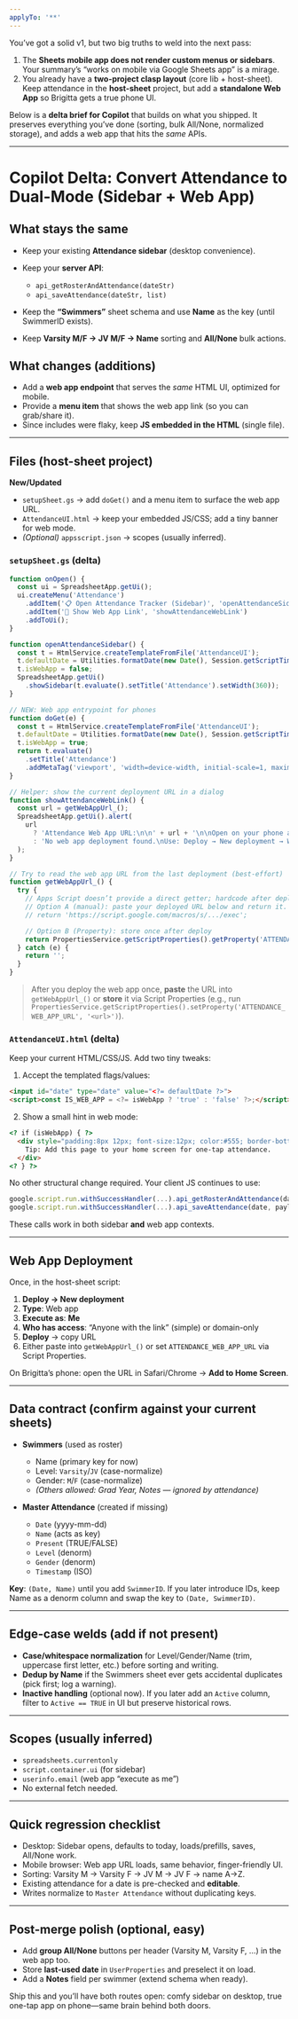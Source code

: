 ```yaml
---
applyTo: '**'
---
```

You’ve got a solid v1, but two big truths to weld into the next pass:

1. The **Sheets mobile app does not render custom menus or sidebars**. Your summary’s “works on mobile via Google Sheets app” is a mirage.
2. You already have a **two-project clasp layout** (core lib + host-sheet). Keep attendance in the **host-sheet** project, but add a **standalone Web App** so Brigitta gets a true phone UI.

Below is a **delta brief for Copilot** that builds on what you shipped. It preserves everything you’ve done (sorting, bulk All/None, normalized storage), and adds a web app that hits the *same* APIs.

---

# Copilot Delta: Convert Attendance to Dual-Mode (Sidebar + Web App)

## What stays the same

* Keep your existing **Attendance sidebar** (desktop convenience).
* Keep your **server API**:

  * `api_getRosterAndAttendance(dateStr)`
  * `api_saveAttendance(dateStr, list)`
* Keep the **“Swimmers”** sheet schema and use **Name** as the key (until SwimmerID exists).
* Keep **Varsity M/F → JV M/F → Name** sorting and **All/None** bulk actions.

## What changes (additions)

* Add a **web app endpoint** that serves the *same* HTML UI, optimized for mobile.
* Provide a **menu item** that shows the web app link (so you can grab/share it).
* Since includes were flaky, keep **JS embedded in the HTML** (single file).

---

## Files (host-sheet project)

**New/Updated**

* `setupSheet.gs` → add `doGet()` and a menu item to surface the web app URL.
* `AttendanceUI.html` → keep your embedded JS/CSS; add a tiny banner for web mode.
* *(Optional)* `appsscript.json` → scopes (usually inferred).

### `setupSheet.gs` (delta)

```javascript
function onOpen() {
  const ui = SpreadsheetApp.getUi();
  ui.createMenu('Attendance')
    .addItem('📋 Open Attendance Tracker (Sidebar)', 'openAttendanceSidebar')
    .addItem('🔗 Show Web App Link', 'showAttendanceWebLink')
    .addToUi();
}

function openAttendanceSidebar() {
  const t = HtmlService.createTemplateFromFile('AttendanceUI');
  t.defaultDate = Utilities.formatDate(new Date(), Session.getScriptTimeZone(), 'yyyy-MM-dd');
  t.isWebApp = false;
  SpreadsheetApp.getUi()
    .showSidebar(t.evaluate().setTitle('Attendance').setWidth(360));
}

// NEW: Web app entrypoint for phones
function doGet(e) {
  const t = HtmlService.createTemplateFromFile('AttendanceUI');
  t.defaultDate = Utilities.formatDate(new Date(), Session.getScriptTimeZone(), 'yyyy-MM-dd');
  t.isWebApp = true;
  return t.evaluate()
    .setTitle('Attendance')
    .addMetaTag('viewport', 'width=device-width, initial-scale=1, maximum-scale=1');
}

// Helper: show the current deployment URL in a dialog
function showAttendanceWebLink() {
  const url = getWebAppUrl_();
  SpreadsheetApp.getUi().alert(
    url
      ? 'Attendance Web App URL:\n\n' + url + '\n\nOpen on your phone and “Add to Home Screen.”'
      : 'No web app deployment found.\nUse: Deploy → New deployment → Web app.'
  );
}

// Try to read the web app URL from the last deployment (best-effort)
function getWebAppUrl_() {
  try {
    // Apps Script doesn’t provide a direct getter; hardcode after deploy if needed.
    // Option A (manual): paste your deployed URL below and return it.
    // return 'https://script.google.com/macros/s/.../exec';

    // Option B (Property): store once after deploy
    return PropertiesService.getScriptProperties().getProperty('ATTENDANCE_WEB_APP_URL') || '';
  } catch (e) {
    return '';
  }
}
```

> After you deploy the web app once, **paste** the URL into `getWebAppUrl_()` or **store** it via Script Properties (e.g., run `PropertiesService.getScriptProperties().setProperty('ATTENDANCE_WEB_APP_URL', '<url>')`).

### `AttendanceUI.html` (delta)

Keep your current HTML/CSS/JS. Add two tiny tweaks:

1. Accept the templated flags/values:

```html
<input id="date" type="date" value="<?= defaultDate ?>">
<script>const IS_WEB_APP = <?= isWebApp ? 'true' : 'false' ?>;</script>
```

2. Show a small hint in web mode:

```html
<? if (isWebApp) { ?>
  <div style="padding:8px 12px; font-size:12px; color:#555; border-bottom:1px dashed #ddd;">
    Tip: Add this page to your home screen for one-tap attendance.
  </div>
<? } ?>
```

No other structural change required. Your client JS continues to use:

```js
google.script.run.withSuccessHandler(...).api_getRosterAndAttendance(date)
google.script.run.withSuccessHandler(...).api_saveAttendance(date, payload)
```

These calls work in both sidebar **and** web app contexts.

---

## Web App Deployment

Once, in the host-sheet script:

1. **Deploy → New deployment**
2. **Type**: Web app
3. **Execute as**: **Me**
4. **Who has access**: “Anyone with the link” (simple) or domain-only
5. **Deploy** → copy URL
6. Either paste into `getWebAppUrl_()` or set `ATTENDANCE_WEB_APP_URL` via Script Properties.

On Brigitta’s phone: open the URL in Safari/Chrome → **Add to Home Screen**.

---

## Data contract (confirm against your current sheets)

* **Swimmers** (used as roster)

  * Name (primary key for now)
  * Level: `Varsity`/`JV` (case-normalize)
  * Gender: `M`/`F` (case-normalize)
  * *(Others allowed: Grad Year, Notes — ignored by attendance)*

* **Master Attendance** (created if missing)

  * `Date` (yyyy-mm-dd)
  * `Name` (acts as key)
  * `Present` (TRUE/FALSE)
  * `Level` (denorm)
  * `Gender` (denorm)
  * `Timestamp` (ISO)

**Key**: `(Date, Name)` until you add `SwimmerID`.
If you later introduce IDs, keep Name as a denorm column and swap the key to `(Date, SwimmerID)`.

---

## Edge-case welds (add if not present)

* **Case/whitespace normalization** for Level/Gender/Name (trim, uppercase first letter, etc.) before sorting and writing.
* **Dedup by Name** if the Swimmers sheet ever gets accidental duplicates (pick first; log a warning).
* **Inactive handling** (optional now). If you later add an `Active` column, filter to `Active == TRUE` in UI but preserve historical rows.

---

## Scopes (usually inferred)

* `spreadsheets.currentonly`
* `script.container.ui` (for sidebar)
* `userinfo.email` (web app “execute as me”)
* No external fetch needed.

---

## Quick regression checklist

* Desktop: Sidebar opens, defaults to today, loads/prefills, saves, All/None work.
* Mobile browser: Web app URL loads, same behavior, finger-friendly UI.
* Sorting: Varsity M → Varsity F → JV M → JV F → name A→Z.
* Existing attendance for a date is pre-checked and **editable**.
* Writes normalize to `Master Attendance` without duplicating keys.

---

## Post-merge polish (optional, easy)

* Add **group All/None** buttons per header (Varsity M, Varsity F, …) in the web app too.
* Store **last-used date** in `UserProperties` and preselect it on load.
* Add a **Notes** field per swimmer (extend schema when ready).

Ship this and you’ll have both routes open: comfy sidebar on desktop, true one-tap app on phone—same brain behind both doors.
